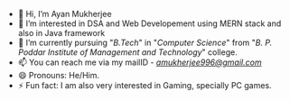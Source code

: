 - 👋 Hi, I’m Ayan Mukherjee
- 👀 I’m interested in DSA and Web Developement using MERN stack and also in Java framework
- 🌱 I’m currently pursuing "*B.Tech*" in "*Computer Science*" from "*B. P. Poddar Institute of Management and Technology*" college.
- 📫 You can reach me via my mailID - *amukherjee996@gmail.com*
- 😄 Pronouns: He/Him.
- ⚡ Fun fact: I am also very interested in Gaming, specially PC games.

<!---
M-Ayan-001/M-Ayan-001 is a ✨ special ✨ repository because its `README.md` (this file) appears on your GitHub profile.
You can click the Preview link to take a look at your changes.
--->
